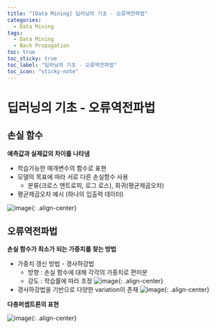 ```yaml
---
title: "[Data Mining] 딥러닝의 기초 - 오류역전파법"
categories:
  - Data Mining
tags:
  - Data Mining
  - Back Propagation
toc: true
toc_sticky: true
toc_label: "딥러닝의 기초 - 오류역전파법"
toc_icon: "sticky-note"
---
```


# 딥러닝의 기초 - 오류역전파법

## 손실 함수

**예측값과 실제값의 차이를 나타냄**
- 학습가능한 매개변수의 함수로 표현
- 모델의 목표에 따라 서로 다른 손실함수 사용
  - 분류(크로스 엔트로피, 로그 로스), 회귀(평균제곱오차)
- 평균제곱오차 예시 (하나의 입출력 데이터)

![image](https://user-images.githubusercontent.com/55765292/161898655-976af8d9-b5b2-44ce-b744-73b7d7c2878d.png){: .align-center}

## 오류역전파법
**손실 함수가 최소가 되는 가중치를 찾는 방법**
- 가중치 갱신 방법 - 경사하강법
  - 방향 : 손실 함수에 대해 각각의 가중치로 편미분
  - 강도 : 학습률에 따라 조정
  ![image](https://user-images.githubusercontent.com/55765292/161898868-60581158-9fae-4d47-909f-eb50c6bae7e9.png){: .align-center}
- 경사하강법을 기반으로 다양한 variation이 존재
![image](https://user-images.githubusercontent.com/55765292/161898890-55ee88a3-6ff5-451a-845d-0dd91cce8298.png){: .align-center}

**다층퍼셉트론의 표현**

![image](https://user-images.githubusercontent.com/55765292/161898995-14ffea95-f033-4183-b710-e31df0ff3b6d.png){: .align-center}



